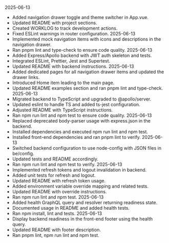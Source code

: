 2025-06-13
- Added navigation drawer toggle and theme switcher in App.vue.
- Updated README with project sections.
- Created WORKLOG to track development actions.
- Fixed ESLint warnings in router configuration.
2025-06-13
- Implemented mock navigation items with icons and descriptions in the navigation drawer.
- Ran pnpm lint and type-check to ensure code quality.
2025-06-13
- Added Express/Apollo backend with JWT auth skeleton and tests.
- Integrated ESLint, Prettier, Jest and Supertest.
- Updated README with backend instructions.
2025-06-13
- Added dedicated pages for all navigation drawer items and updated the drawer links.
- Introduced Home item leading to the main page.
- Updated README examples section and ran pnpm lint and type-check.
2025-06-13
- Migrated backend to TypeScript and upgraded to @apollo/server.
- Updated eslint to handle TS and added ts-jest configuration.
- Adjusted README with TypeScript instructions.
- Ran npm run lint and npm test to ensure code quality.
2025-06-13
- Replaced deprecated body-parser usage with express.json in the backend.
- Installed dependencies and executed npm run lint and npm test.
- Installed front-end dependencies and ran pnpm lint to verify.
2025-06-13
- Switched backend configuration to use node-config with JSON files in be/config.
- Updated tests and README accordingly.
- Ran npm run lint and npm test to verify.
2025-06-13
- Implemented refresh tokens and logout invalidation in backend.
- Added unit tests for refresh and logout.
- Updated README with refresh token usage.
- Added environment variable override mapping and related tests.
- Updated README with override instructions.
- Ran npm run lint and npm test.
2025-06-13
- Added health GraphQL query and resolver returning readiness state.
- Documented usage in README and added health tests.
- Ran npm install, lint and tests.
2025-06-13
- Display backend readiness in the front-end footer using the health query.
- Updated README with footer description.
- Ran pnpm lint, npm run lint and npm test.
